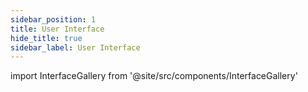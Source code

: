 ```yaml
---
sidebar_position: 1
title: User Interface
hide_title: true
sidebar_label: User Interface
---
```

import InterfaceGallery from '@site/src/components/InterfaceGallery'

<InterfaceGallery />
